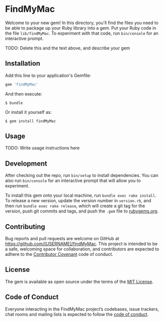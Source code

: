 # FindMyMac

Welcome to your new gem! In this directory, you'll find the files you need to be able to package up your Ruby library into a gem. Put your Ruby code in the file `lib/findMyMac`. To experiment with that code, run `bin/console` for an interactive prompt.

TODO: Delete this and the text above, and describe your gem

## Installation

Add this line to your application's Gemfile:

```ruby
gem 'findMyMac'
```

And then execute:

    $ bundle

Or install it yourself as:

    $ gem install findMyMac

## Usage

TODO: Write usage instructions here

## Development

After checking out the repo, run `bin/setup` to install dependencies. You can also run `bin/console` for an interactive prompt that will allow you to experiment.

To install this gem onto your local machine, run `bundle exec rake install`. To release a new version, update the version number in `version.rb`, and then run `bundle exec rake release`, which will create a git tag for the version, push git commits and tags, and push the `.gem` file to [rubygems.org](https://rubygems.org).

## Contributing

Bug reports and pull requests are welcome on GitHub at https://github.com/[USERNAME]/findMyMac. This project is intended to be a safe, welcoming space for collaboration, and contributors are expected to adhere to the [Contributor Covenant](http://contributor-covenant.org) code of conduct.

## License

The gem is available as open source under the terms of the [MIT License](https://opensource.org/licenses/MIT).

## Code of Conduct

Everyone interacting in the FindMyMac project’s codebases, issue trackers, chat rooms and mailing lists is expected to follow the [code of conduct](https://github.com/[USERNAME]/findMyMac/blob/master/CODE_OF_CONDUCT.md).

